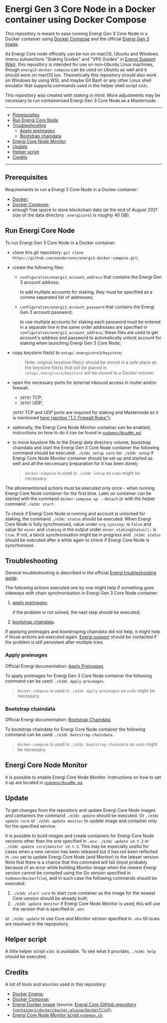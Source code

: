 # Energi Gen 3 Core Node in a Docker container using Docker Compose

This repository is meant to ease running Energi Gen 3 Core Node in a Docker
container using [Docker Compose](https://docs.docker.com/compose/) and the
official
[Energi Gen 3 image](https://hub.docker.com/r/energicryptocurrency/energi3).

As Energi Core node officially can be run on macOS, Ubuntu and Windows (menu
subsections "Staking Guides" and "VPS Guides" in
[Energi Support Wiki](https://wiki.energi.world/en/home)), this repository is
intended for use on non-Ubuntu Linux machines, though `energi3-docker-compose`
can be used on Ubuntu as well and it should work on macOS too.
Theoretically this repository should also work on Windows by using WSL and maybe
Git Bash or any other Linux shell emulator that supports commands used in the
helper shell script `e3dc`.

This repository was created with staking in mind. More adjustments may be
necessary to run containerised Energi Gen 3 Core Node as a Masternode.

---

- [Prerequisites](#prerequisites)
- [Run Energi Core Node](#run-energi-core-node)
- [Troubleshooting](#troubleshooting)
  - [Apply preimages](#apply-preimages)
  - [Bootstrap chaindata](#bootstrap-chaindata)
- [Energi Core Node Monitor](#energi-core-node-monitor)
- [Update](#update)
- [Helper script](#helper-script)
- [Credits](#credits)

---

## Prerequisites

Requirements to run a Energi 3 Core Node in a Docker container:

- [Docker](https://docs.docker.com/engine/install/);
- [Docker Compose](https://docs.docker.com/compose/install/);
- enough free space to store blockchain data (at the end of August 2021 size of
  the data directory `.energicore3` is roughly 40 GB).

## Run Energi Core Node

To run Energi Gen 3 Core Node in a Docker container:

- clone this git repository:
  `git clone https://github.com/eandersons/energi3-docker-compose.git`;
- create the following files:

  - `configuration/energi3_account_address` that contains the Energi Gen 3
    account address;

    to add multiple accounts for staking, they must be specified as a comma
    separated list of addresses;

  - `configuration/energi3_account_password` that contains the Energi Gen 3
    account password;

    to use multiple accounts for staking each password must be entered in a
    separate line in the same order addresses are specified in
    `configuration/energi3_account_address`; these files are used to get
    account's address and password to automatically unlock account for staking
    when launching Energi Gen 3 Core Node;

- copy keystore file(s) to `setup/.energicore3/keystore`;

  > Note: original keystore file(s) should be stored in a safe place as the
  > keystore file(s) that will be placed in `setup/.energicore/keystore` will be
  > moved to a Docker volume.

- open the necessary ports for external inbound access in router and/or
  firewall:

  - `39797` TCP;
  - `39797` UDP;

  `39797` TCP and UDP ports are required for staking and Masternode as it is
  mentioned
  [here (section "1.7. Firewall Rules")](https://wiki.energi.world/en/advanced/core-node-vps#h-17-firewall-rules);

- optionally, the Energi Core Node Monitor container can be enabled;
  instructions on how to do it can be found in
  [`nodemon/ReadMe.md`](nodemon/ReadMe.md);
- to move keystore file to the Energi data directory volume, bootstrap chaindata
  and start the Energi Gen 3 Core Node container the following command should be
  executed: `./e3dc setup core` (or `./e3dc setup` if Energi Core Node Monitor
  container should be set up and started as well and all the neccessary
  preparation for it has been done);

  > `docker-compose` is used in `./e3dc setup` so `sudo` might be necessary.

The aforementioned actions must be executed only once - when running Energi Core
Node container for the first time. Later on container can be started with the
command `docker-compose up --detach` or with the helper command `./e3dc start`.

To check if Energi Core Node is running and account is unlocked for staking, the
command `./e3dc status` should be executed. When Energi Core Node is fully
synchronised, value under `nrg.syncing:` is `false` and value for `miner` and
`staking` in the output under `miner.stakingStatus():` is `true`. If not, a
block synchronisation might be in progress and `./e3dc status` should be
executed after a while again to check if Energi Core Node is syncrhonised.

## Troubleshooting

General troubleshooting is described in the official
[Energi troubleshooting guide](https://wiki.energi.world/en/core-node-troubleshoot).

The following actions executed one by one might help if something goes sideways
with chain synchronisation in Energi Gen 3 Core Node container:

1. [apply preimages](#apply-preimages);

   if the problem is not solved, the next step should be executed;

2. [bootstrap chaindata](#bootstrap-chaindata).

If applying preimages and bootstraping chaindata did not help, it might help if
those actions are executed again.
[Energi support](https://wiki.energi.world/en/support/help-me) should be
contacted if the problem is still persistent after multiple tries.

### Apply preimages

Official Energi documentation:
[Apply Preimages](https://wiki.energi.world/en/core-node-troubleshoot#preimages).

To apply preimages for Energi Gen 3 Core Node container the following command
can be used: `./e3dc apply-preimages`.

> `docker-compose` is used in `./e3dc apply-preimages` so `sudo` might be
> necessary.

### Bootstrap chaindata

Official Energi documentation:
[Bootstrap Chaindata](https://wiki.energi.world/en/core-node-troubleshoot#bootstrap).

To bootstrap chaindata for Energi Core Node container the following command can
be used: `./e3dc bootstrap-chaindata`.

> `docker-compose` is used in `./e3dc bootstrap-chaindata` so `sudo` might be
> necessary.

## Energi Core Node Monitor

It is possible to enable Energi Core Node Monitor. Instructions on how to set it
up are located in [`nodemon/ReadMe.md`](nodemon/ReadMe.md).

## Update

To get changes from the repository and update Energi Core Node images and
containers the command `./e3dc update` should be executed. Or
`./e3dc update core` or `./e3dc update monitor` to update image and container
only for the specified service.

It is possible to build images and create containers for Energi Core Node
versions other than the one specified in `.env`: `./e3dc update vX.Y.Z` or
`./e3dc update core|monitor vX.Y.Z`. This may be especially useful for cases
when a new version has been released but it has not been reflected in `.env` yet
to update Energi Core Node (and Monitor) to the lateset version.
Note that there is a chance that this command will fail (most probably because of an error while
building Monitor image when the newest Energi version cannot be compiled using
the Go version specified in `nodemon/Dockerfile`), and in such case the
following commands should be executed:

1. `./e3dc start core` to start core container as the image for the newest Core
   version should be already built;
2. `./e3dc update monitor` if Energi Core Node Monitor is used; this will use
   the version that is specified in `.env`

or `./e3dc update` to use Core and Monitor version specified in `.env` till
isues are resolved in the repopsitory.

## Helper script

A little helper script `e3dc` is available. To see what it provides,
`./e3dc help` should be executed.

## Credits

A list of tools and sources used in this repository:

- [Docker Engine](https://docs.docker.com/engine/);
- [Docker Compose](https://docs.docker.com/compose/);
- [Energi Docker image](https://hub.docker.com/r/energicryptocurrency/energi3)
  (source:
  [Energi Core GitHub repository](https://github.com/energicryptocurrency/energi3)
  ([`containers/docker/master-alpine/Dockerfile`](https://github.com/energicryptocurrency/energi3/blob/master/containers/docker/master-alpine/Dockerfile)));
- [Energi Core Node Monitor script `nodemon.sh`](https://github.com/energicryptocurrency/energi3-provisioning/blob/master/scripts/linux/nodemon.sh).
